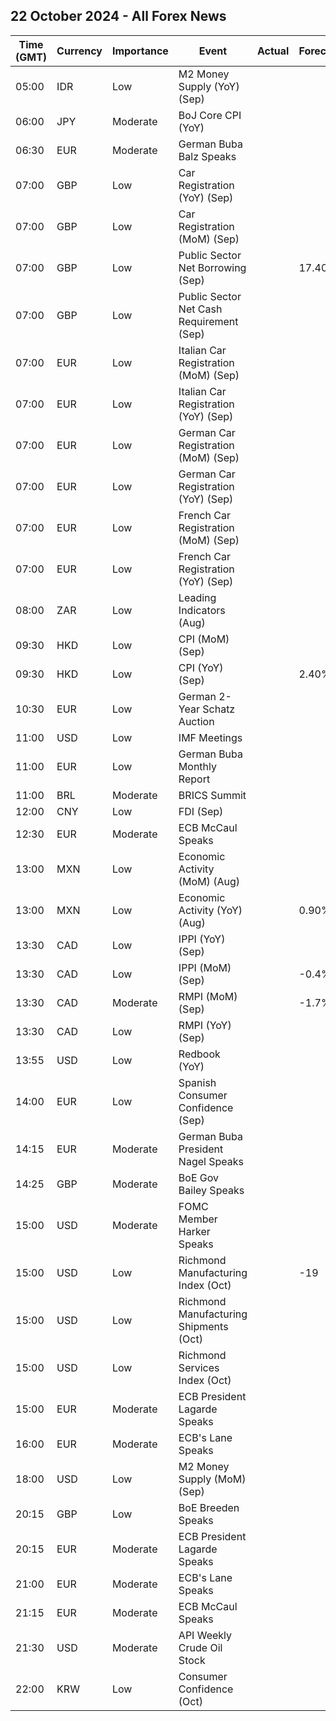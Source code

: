 ## 22 October 2024 - All Forex News

| Time (GMT) | Currency | Importance | Event | Actual | Forecast | Previous |
|------|----------|------------|-------|--------|----------|----------|
| 05:00 | IDR | Low | M2 Money Supply (YoY) (Sep) |  |  | 7.30% |
| 06:00 | JPY | Moderate | BoJ Core CPI (YoY) |  |  | 1.8% |
| 06:30 | EUR | Moderate | German Buba Balz Speaks |  |  |  |
| 07:00 | GBP | Low | Car Registration (YoY) (Sep) |  |  | -1.3% |
| 07:00 | GBP | Low | Car Registration (MoM) (Sep) |  |  | -42.7% |
| 07:00 | GBP | Low | Public Sector Net Borrowing (Sep) |  | 17.40B | 13.73B |
| 07:00 | GBP | Low | Public Sector Net Cash Requirement (Sep) |  |  | 4.875B |
| 07:00 | EUR | Low | Italian Car Registration (MoM) (Sep) |  |  | -44.6% |
| 07:00 | EUR | Low | Italian Car Registration (YoY) (Sep) |  |  | -13.4% |
| 07:00 | EUR | Low | German Car Registration (MoM) (Sep) |  |  | -17.2% |
| 07:00 | EUR | Low | German Car Registration (YoY) (Sep) |  |  | -27.8% |
| 07:00 | EUR | Low | French Car Registration (MoM) (Sep) |  |  | -31.8% |
| 07:00 | EUR | Low | French Car Registration (YoY) (Sep) |  |  | -24.3% |
| 08:00 | ZAR | Low | Leading Indicators (Aug) |  |  | 113.60% |
| 09:30 | HKD | Low | CPI (MoM) (Sep) |  |  | 0.00% |
| 09:30 | HKD | Low | CPI (YoY) (Sep) |  | 2.40% | 2.50% |
| 10:30 | EUR | Low | German 2-Year Schatz Auction |  |  | 2.140% |
| 11:00 | USD | Low | IMF Meetings |  |  |  |
| 11:00 | EUR | Low | German Buba Monthly Report |  |  |  |
| 11:00 | BRL | Moderate | BRICS Summit |  |  |  |
| 12:00 | CNY | Low | FDI (Sep) |  |  | -31.50% |
| 12:30 | EUR | Moderate | ECB McCaul Speaks |  |  |  |
| 13:00 | MXN | Low | Economic Activity (MoM) (Aug) |  |  | 0.60% |
| 13:00 | MXN | Low | Economic Activity (YoY) (Aug) |  | 0.90% | 3.80% |
| 13:30 | CAD | Low | IPPI (YoY) (Sep) |  |  | 0.2% |
| 13:30 | CAD | Low | IPPI (MoM) (Sep) |  | -0.4% | -0.8% |
| 13:30 | CAD | Moderate | RMPI (MoM) (Sep) |  | -1.7% | -3.1% |
| 13:30 | CAD | Low | RMPI (YoY) (Sep) |  |  | -2.5% |
| 13:55 | USD | Low | Redbook (YoY) |  |  | 5.6% |
| 14:00 | EUR | Low | Spanish Consumer Confidence (Sep) |  |  | 89.4 |
| 14:15 | EUR | Moderate | German Buba President Nagel Speaks |  |  |  |
| 14:25 | GBP | Moderate | BoE Gov Bailey Speaks |  |  |  |
| 15:00 | USD | Moderate | FOMC Member Harker Speaks |  |  |  |
| 15:00 | USD | Low | Richmond Manufacturing Index (Oct) |  | -19 | -21 |
| 15:00 | USD | Low | Richmond Manufacturing Shipments (Oct) |  |  | -18 |
| 15:00 | USD | Low | Richmond Services Index (Oct) |  |  | -1 |
| 15:00 | EUR | Moderate | ECB President Lagarde Speaks |  |  |  |
| 16:00 | EUR | Moderate | ECB's Lane Speaks |  |  |  |
| 18:00 | USD | Low | M2 Money Supply (MoM) (Sep) |  |  | 21.18T |
| 20:15 | GBP | Low | BoE Breeden Speaks |  |  |  |
| 20:15 | EUR | Moderate | ECB President Lagarde Speaks |  |  |  |
| 21:00 | EUR | Moderate | ECB's Lane Speaks |  |  |  |
| 21:15 | EUR | Moderate | ECB McCaul Speaks |  |  |  |
| 21:30 | USD | Moderate | API Weekly Crude Oil Stock |  |  | -1.580M |
| 22:00 | KRW | Low | Consumer Confidence (Oct) |  |  | 100.0 |
